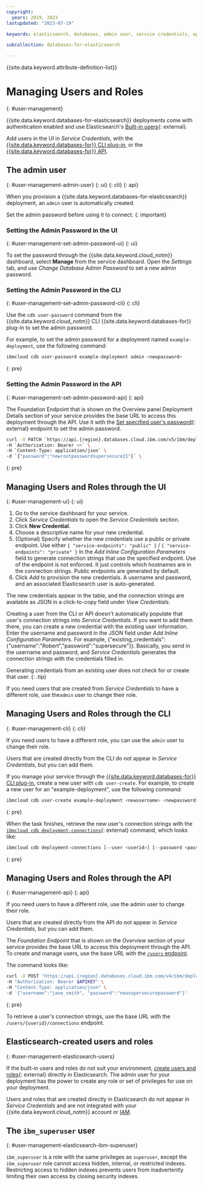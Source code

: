 ```yaml
---
copyright:
  years: 2019, 2023
lastupdated: "2023-07-19"

keywords: elasticsearch, databases, admin user, service credentials, ops manager, elasticsearch managing users, roles, root account

subcollection: databases-for-elasticsearch

---
```


{{site.data.keyword.attribute-definition-list}}

# Managing Users and Roles
{: #user-management}

{{site.data.keyword.databases-for-elasticsearch}} deployments come with authentication enabled and use Elasticsearch's [Built-in users](https://www.elastic.co/guide/en/elasticsearch/reference/7.17/built-in-users.html){: external}.

Add users in the UI in _Service Credentials_, with the [{{site.data.keyword.databases-for}} CLI plug-in](/docs/databases-cli-plugin), or the [{{site.data.keyword.databases-for}} API](https://cloud.ibm.com/apidocs/cloud-databases-api/cloud-databases-api-v5#introduction).

## The admin user
{: #user-management-admin-user}
{: ui}
{: cli}
{: api}

When you provision a {{site.data.keyword.databases-for-elasticsearch}} deployment, an `admin` user is automatically created. 

Set the admin password before using it to connect.
{: important}

### Setting the Admin Password in the UI
{: #user-management-set-admin-password-ui}
{: ui}

To set the password through the {{site.data.keyword.cloud_notm}} dashboard, select __Manage__ from the service dashboard. Open the _Settings_ tab, and use _Change Database Admin Password_ to set a new admin password.

### Setting the Admin Password in the CLI
{: #user-management-set-admin-password-cli}
{: cli}

Use the `cdb user-password` command from the {{site.data.keyword.cloud_notm}} CLI {{site.data.keyword.databases-for}} plug-in to set the admin password.

For example, to set the admin password for a deployment named `example-deployment`, use the following command:

```sh
ibmcloud cdb user-password example-deployment admin <newpassword>
```
{: pre}

### Setting the Admin Password in the API
{: #user-management-set-admin-password-api}
{: api}

The Foundation Endpoint that is shown on the Overview panel Deployment Details section of your service provides the base URL to access this deployment through the API. Use it with the [Set specified user's password](https://cloud.ibm.com/apidocs/cloud-databases-api/cloud-databases-api-v5#changeuserpassword){: external} endpoint to set the admin password.

```sh
curl -X PATCH `https://api.{region}.databases.cloud.ibm.com/v5/ibm/deployments/{id}/users/admin` \
-H `Authorization: Bearer <>` \
-H `Content-Type: application/json` \ 
-d `{"password":"newrootpasswordsupersecure21"}` \
```
{: pre}

## Managing Users and Roles through the UI
{: #user-management-ui}
{: ui}

1. Go to the service dashboard for your service.
2. Click _Service Credentials_ to open the _Service Credentials_ section.
3. Click __New Credential__.
4. Choose a descriptive name for your new credential. 
5. (Optional) Specify whether the new credentials use a public or private endpoint. Use either `{ "service-endpoints": "public" }` / `{ "service-endpoints": "private" }` in the _Add Inline Configuration Parameters_ field to generate connection strings that use the specified endpoint. Use of the endpoint is not enforced. It just controls which hostnames are in the connection strings. Public endpoints are generated by default.
6. Click _Add_ to provision the new credentials. A username and password, and an associated Elasticsearch user is auto-generated.

The new credentials appear in the table, and the connection strings are available as JSON in a click-to-copy field under _View Credentials_.

Creating a user from the CLI or API doesn't automatically populate that user's connection strings into _Service Credentials_. If you want to add them there, you can create a new credential with the existing user information. Enter the username and password in the JSON field under _Add Inline Configuration Parameters_. For example, {"existing_credentials":{"username":"Robert","password":"supersecure"}}. Basically, you send in the username and password, and _Service Credentials_ generates the connection strings with the credentials filled in.

Generating credentials from an existing user does not check for or create that user. 
{: .tip}

If you need users that are created from _Service Credentials_ to have a different role, use the`admin` user to change their role.

## Managing Users and Roles through the CLI
{: #user-management-cli}
{: cli}

If you need users to have a different role, you can use the `admin` user to change their role.

Users that are created directly from the CLI do not appear in _Service Credentials_, but you can add them.

If you manage your service through the [{{site.data.keyword.databases-for}} CLI plug-in](/docs/cli?topic=cli-install-ibmcloud-cli), create a new user with `cdb user-create`. For example, to create a new user for an "example-deployment", use the following command:

```sh
ibmcloud cdb user-create example-deployment <newusername> <newpassword>
```
{: pre}

When the task finishes, retrieve the new user's connection strings with the [`ibmcloud cdb deployment-connections`](/docs/databases-for-elasticsearch?topic=databases-for-elasticsearch-cdb-reference&interface=ui#deployment-connections){: external} command, which looks like:

```sh
ibmcloud cdb deployment-connections [--user <userid>] [--password <password>] [--endpoint-type <endpoint type>] [--all] [--only] [--start] [--certroot <path>] [--json]
```
{: pre}

## Managing Users and Roles through the API
{: #user-management-api}
{: api}

If you need users to have a different role, use the admin user to change their role.

Users that are created directly from the API do not appear in _Service Credentials_, but you can add them.

The _Foundation Endpoint_ that is shown on the _Overview_ section of your service provides the base URL to access this deployment through the API. To create and manage users, use the base URL with the [`/users` endpoint](https://cloud.ibm.com/apidocs/cloud-databases-api#creates-a-database-level-user).

The command looks like: 

```sh
curl -X POST 'https://api.{region}.databases.cloud.ibm.com/v4/ibm/deployments/{id}/users' \
-H "Authorization: Bearer $APIKEY" \
-H "Content-Type: application/json" \
-d '{"username":"jane_smith", "password":"newsupersecurepassword"}'
```
{: pre}

To retrieve a user's connection strings, use the base URL with the `/users/{userid}/connections` endpoint. 

## Elasticsearch-created users and roles
{: #user-management-elasticsearch-users}

If the built-in users and roles do not suit your environment, [create users and roles](https://www.elastic.co/guide/en/elasticsearch/reference/7.17/users-command.html){: external} directly in Elasticsearch. The admin user for your deployment has the power to create any role or set of privileges for use on your deployment.

Users and roles that are created directly in Elasticsearch do not appear in _Service Credentials_ and are not integrated with your {{site.data.keyword.cloud_notm}} account or [IAM](/docs/databases-for-elasticsearch?topic=databases-for-elasticsearch-iam).

## The `ibm_superuser` user
{: #user-management-elasticsearch-ibm-superuser}

`ibm_superuser` is a role with the same privileges as `superuser`, except the `ibm_superuser` role cannot access hidden, internal, or restricted indexes. Restricting access to hidden indexes prevents users from inadvertently limiting their own access by closing security indexes.
